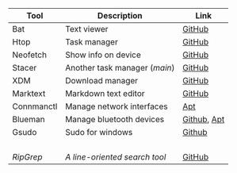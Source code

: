 | Tool       | Description                   | Link                                                                                                                         |
| ---------- | ----------------------------- | ---------------------------------------------------------------------------------------------------------------------------- |
| Bat        | Text viewer                   | [GitHub](https://github.com/sharkdp/bat)                                                                                     |
| Htop       | Task manager                  | [GitHub](https://github.com/htop-dev/htop)                                                                                   |
| Neofetch   | Show info on device           | [GitHub](https://github.com/dylanaraps/neofetch)                                                                             |
| Stacer     | Another task manager (*main*) | [GitHub](https://github.com/oguzhaninan/Stacer)                                                                              |
| XDM        | Download manager              | [GitHub](https://github.com/subhra74/xdm)                                                                                    |
| Marktext   | Markdown text editor          | [GitHub](https://github.com/marktext/marktext)                                                                               |
| Connmanctl | Manage network interfaces     | [Apt](https://packages.debian.org/bookworm/connman)                                                                          |
| Blueman    | Manage bluetooth devices      | [Github](https://github.com/blueman-project/blueman?tab=readme-ov-file), [Apt](https://packages.debian.org/bookworm/blueman) |
| Gsudo      | Sudo for windows              | [Github](https://github.com/gerardog/gsudo)                                                                                  |
|            |                               |                                                                                                                              |
|            |                               |                                                                                                                              |
|            |                               |                                                                                                                              |
|            |                               |                                                                                                                              |
| *RipGrep*  | *A line-oriented search tool* | [GitHub](https://github.com/BurntSushi/ripgrep)                                                                              |
